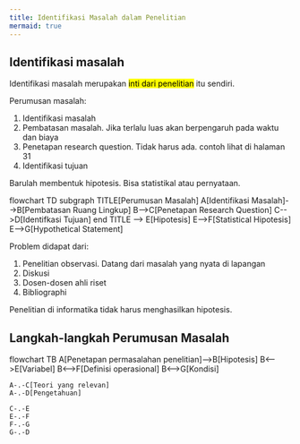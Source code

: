 ```yaml
---
title: Identifikasi Masalah dalam Penelitian
mermaid: true
---
```


## Identifikasi masalah

Identifikasi masalah merupakan <mark>inti dari penelitian</mark> itu sendiri.

Perumusan masalah:
1. Identifikasi masalah
2. Pembatasan masalah. Jika terlalu luas akan berpengaruh pada waktu dan biaya 
3. Penetapan research question. Tidak harus ada. contoh lihat di halaman 31
4. Identifikasi tujuan

Barulah membentuk hipotesis. Bisa statistikal atau pernyataan.

<script type="module"> import mermaid from 'https://cdn.jsdelivr.net/npm/mermaid@10.0.0/+esm' </script>

<div class="mermaid">
flowchart TD
    subgraph TITLE[Perumusan Masalah]
    A[Identifikasi Masalah]-->B[Pembatasan Ruang Lingkup]
    B-->C[Penetapan Research Question]
    C-->D[Identifkasi Tujuan]
    end
    TITLE --> E[Hipotesis]
    E-->F[Statistical Hipotesis]
    E-->G[Hypothetical Statement]
</div>

Problem didapat dari:
1. Penelitian observasi. Datang dari masalah yang nyata di lapangan
2. Diskusi
3. Dosen-dosen ahli riset
4. Bibliographi

Penelitian di informatika tidak harus menghasilkan hipotesis.

## Langkah-langkah Perumusan Masalah

<div class="mermaid">
flowchart TB
    A[Penetapan permasalahan penelitian]-->B[Hipotesis]
    B<-->E[Variabel]
    B<-->F[Definisi operasional]
    B<-->G[Kondisi]

    A-.-C[Teori yang relevan]
    A-.-D[Pengetahuan]

    C-.-E
    E-.-F
    F-.-G
    G-.-D
</div>
